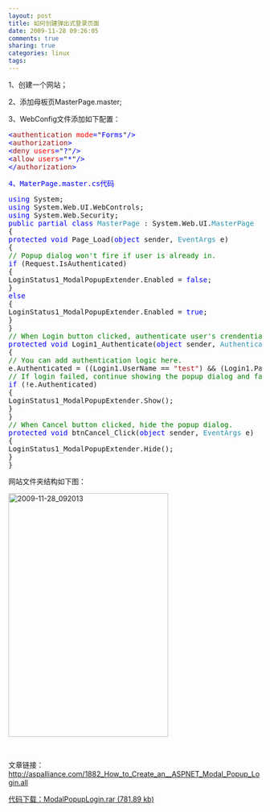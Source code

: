 ```yaml
---
layout: post
title: 如何创建弹出式登录页面
date: 2009-11-28 09:26:05
comments: true
sharing: true
categories: linux
tags: 
---
```


<p>
1、创建一个网站；
</p>
<p>
2、添加母板页MasterPage.master;
</p>
<p>
3、WebConfig文件添加如下配置：
</p>
<pre class="code">
<span style="color: blue">&lt;</span><span style="color: #a31515">authentication </span><span style="color: red">mode</span><span style="color: blue">=</span>&quot;<span style="color: blue">Forms</span>&quot;<span style="color: blue">/&gt;
&lt;</span><span style="color: #a31515">authorization</span><span style="color: blue">&gt;
&lt;</span><span style="color: #a31515">deny </span><span style="color: red">users</span><span style="color: blue">=</span>&quot;<span style="color: blue">?</span>&quot;<span style="color: blue">/&gt;
&lt;</span><span style="color: #a31515">allow </span><span style="color: red">users</span><span style="color: blue">=</span>&quot;<span style="color: blue">*</span>&quot;<span style="color: blue">/&gt;
&lt;/</span><span style="color: #a31515">authorization</span><span style="color: blue">&gt;</span>
</pre>
<pre class="code">
<span style="color: blue">4、MaterPage.master.cs代码</span>
</pre>
<pre class="code">
<span style="color: blue">using </span>System;
<span style="color: blue">using </span>System.Web.UI.WebControls;
<span style="color: blue">using </span>System.Web.Security;
<span style="color: blue">public partial class </span><span style="color: #2b91af">MasterPage </span>: System.Web.UI.<span style="color: #2b91af">MasterPage
</span>{
<span style="color: blue">protected void </span>Page_Load(<span style="color: blue">object </span>sender, <span style="color: #2b91af">EventArgs </span>e)
{
<span style="color: green">// Popup dialog won&#39;t fire if user is already in.
</span><span style="color: blue">if </span>(Request.IsAuthenticated)
{
LoginStatus1_ModalPopupExtender.Enabled = <span style="color: blue">false</span>;
}
<span style="color: blue">else
</span>{
LoginStatus1_ModalPopupExtender.Enabled = <span style="color: blue">true</span>;
}
}
<span style="color: green">// When Login button clicked, authenticate user&#39;s crendential.
</span><span style="color: blue">protected void </span>Login1_Authenticate(<span style="color: blue">object </span>sender, <span style="color: #2b91af">AuthenticateEventArgs </span>e)
{
<span style="color: green">// You can add authentication logic here.
</span>e.Authenticated = ((Login1.UserName == <span style="color: #a31515">&quot;test&quot;</span>) &amp;&amp; (Login1.Password == <span style="color: #a31515">&quot;test&quot;</span>)) ? <span style="color: blue">true </span>: <span style="color: blue">false</span>;
<span style="color: green">// If login failed, continue showing the popup dialog and failure text.
</span><span style="color: blue">if </span>(!e.Authenticated)
{
LoginStatus1_ModalPopupExtender.Show();
}
}
<span style="color: green">// When Cancel button clicked, hide the popup dialog.
</span><span style="color: blue">protected void </span>btnCancel_Click(<span style="color: blue">object </span>sender, <span style="color: #2b91af">EventArgs </span>e)
{
LoginStatus1_ModalPopupExtender.Hide();
}
}
</pre>
<a href="http://11011.net/software/vspaste"></a>
<p>
网站文件夹结构如下图：
</p>
<p>
<a href="/Blogs/image.axd?picture=WindowsLiveWriter/74f11c5e719d/1D93CEE8/20091128_092013.png"><img style="border: 0px none ; display: inline" src="/Blogs/image.axd?picture=WindowsLiveWriter/74f11c5e719d/78960E6E/20091128_092013_thumb.png" border="0" alt="2009-11-28_092013" title="2009-11-28_092013" width="318" height="484" /></a> 
</p>
<p>
&nbsp;
</p>
<p>
文章链接：<a href="http://aspalliance.com/1882_How_to_Create_an__ASPNET_Modal_Popup_Login.all" title="http://aspalliance.com/1882_How_to_Create_an__ASPNET_Modal_Popup_Login.all">http://aspalliance.com/1882_How_to_Create_an__ASPNET_Modal_Popup_Login.all</a>
</p>
<p>
<a href="/Blogs/file.axd?file=2009%2f11%2fModalPopupLogin.rar">代码下载：ModalPopupLogin.rar (781.89 kb)</a>
</p>
